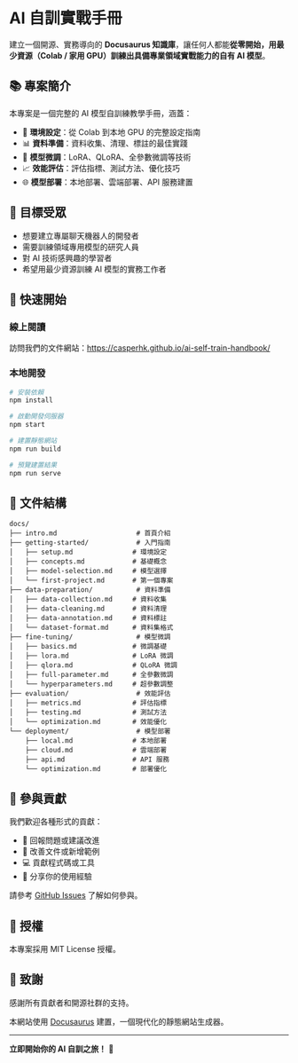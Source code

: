 # AI 自訓實戰手冊

建立一個開源、實務導向的 **Docusaurus 知識庫**，讓任何人都能**從零開始，用最少資源（Colab / 家用 GPU）訓練出具備專業領域實戰能力的自有 AI 模型**。

## 📚 專案簡介

本專案是一個完整的 AI 模型自訓練教學手冊，涵蓋：

- 🚀 **環境設定**：從 Colab 到本地 GPU 的完整設定指南
- 📊 **資料準備**：資料收集、清理、標註的最佳實踐
- 🔧 **模型微調**：LoRA、QLoRA、全參數微調等技術
- 📈 **效能評估**：評估指標、測試方法、優化技巧
- 🌐 **模型部署**：本地部署、雲端部署、API 服務建置

## 🎯 目標受眾

- 想要建立專屬聊天機器人的開發者
- 需要訓練領域專用模型的研究人員  
- 對 AI 技術感興趣的學習者
- 希望用最少資源訓練 AI 模型的實務工作者

## 🚀 快速開始

### 線上閱讀

訪問我們的文件網站：https://casperhk.github.io/ai-self-train-handbook/

### 本地開發

```bash
# 安裝依賴
npm install

# 啟動開發伺服器
npm start

# 建置靜態網站
npm run build

# 預覽建置結果
npm run serve
```

## 📖 文件結構

```
docs/
├── intro.md                    # 首頁介紹
├── getting-started/            # 入門指南
│   ├── setup.md               # 環境設定
│   ├── concepts.md            # 基礎概念
│   ├── model-selection.md     # 模型選擇
│   └── first-project.md       # 第一個專案
├── data-preparation/           # 資料準備
│   ├── data-collection.md     # 資料收集
│   ├── data-cleaning.md       # 資料清理
│   ├── data-annotation.md     # 資料標註
│   └── dataset-format.md      # 資料集格式
├── fine-tuning/                # 模型微調
│   ├── basics.md              # 微調基礎
│   ├── lora.md                # LoRA 微調
│   ├── qlora.md               # QLoRA 微調
│   ├── full-parameter.md      # 全參數微調
│   └── hyperparameters.md     # 超參數調整
├── evaluation/                 # 效能評估
│   ├── metrics.md             # 評估指標
│   ├── testing.md             # 測試方法
│   └── optimization.md        # 效能優化
└── deployment/                 # 模型部署
    ├── local.md               # 本地部署
    ├── cloud.md               # 雲端部署
    ├── api.md                 # API 服務
    └── optimization.md        # 部署優化
```

## 🤝 參與貢獻

我們歡迎各種形式的貢獻：

- 🐛 回報問題或建議改進
- 📝 改善文件或新增範例
- 💻 貢獻程式碼或工具
- 🌟 分享你的使用經驗

請參考 [GitHub Issues](https://github.com/CasperHK/ai-self-train-handbook/issues) 了解如何參與。

## 📄 授權

本專案採用 MIT License 授權。

## 🙏 致謝

感謝所有貢獻者和開源社群的支持。

本網站使用 [Docusaurus](https://docusaurus.io/) 建置，一個現代化的靜態網站生成器。

---

**立即開始你的 AI 自訓之旅！** 🚀
